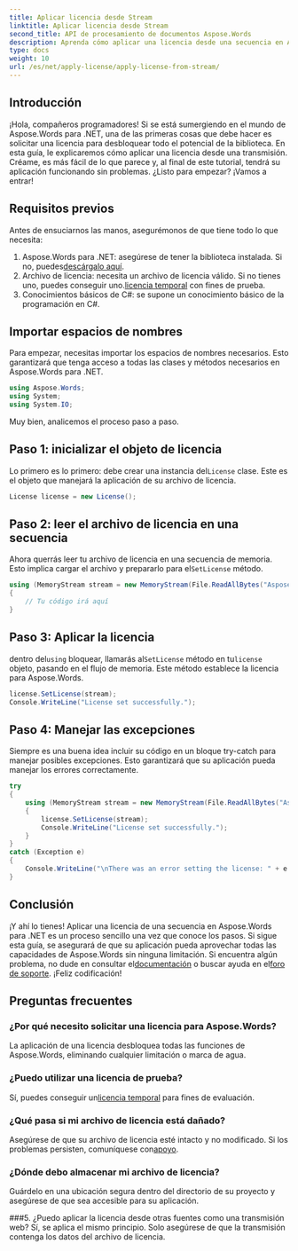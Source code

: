 ```yaml
---
title: Aplicar licencia desde Stream
linktitle: Aplicar licencia desde Stream
second_title: API de procesamiento de documentos Aspose.Words
description: Aprenda cómo aplicar una licencia desde una secuencia en Aspose.Words para .NET con esta guía paso a paso. Libere todo el potencial de Aspose.Words.
type: docs
weight: 10
url: /es/net/apply-license/apply-license-from-stream/
---
```

## Introducción

¡Hola, compañeros programadores! Si se está sumergiendo en el mundo de Aspose.Words para .NET, una de las primeras cosas que debe hacer es solicitar una licencia para desbloquear todo el potencial de la biblioteca. En esta guía, le explicaremos cómo aplicar una licencia desde una transmisión. Créame, es más fácil de lo que parece y, al final de este tutorial, tendrá su aplicación funcionando sin problemas. ¿Listo para empezar? ¡Vamos a entrar!

## Requisitos previos

Antes de ensuciarnos las manos, asegurémonos de que tiene todo lo que necesita:

1.  Aspose.Words para .NET: asegúrese de tener la biblioteca instalada. Si no, puedes[descárgalo aquí](https://releases.aspose.com/words/net/).
2.  Archivo de licencia: necesita un archivo de licencia válido. Si no tienes uno, puedes conseguir uno.[licencia temporal](https://purchase.aspose.com/temporary-license/) con fines de prueba.
3. Conocimientos básicos de C#: se supone un conocimiento básico de la programación en C#.

## Importar espacios de nombres

Para empezar, necesitas importar los espacios de nombres necesarios. Esto garantizará que tenga acceso a todas las clases y métodos necesarios en Aspose.Words para .NET.

```csharp
using Aspose.Words;
using System;
using System.IO;
```

Muy bien, analicemos el proceso paso a paso.

## Paso 1: inicializar el objeto de licencia

 Lo primero es lo primero: debe crear una instancia del`License` clase. Este es el objeto que manejará la aplicación de su archivo de licencia.

```csharp
License license = new License();
```

## Paso 2: leer el archivo de licencia en una secuencia

 Ahora querrás leer tu archivo de licencia en una secuencia de memoria. Esto implica cargar el archivo y prepararlo para el`SetLicense` método.

```csharp
using (MemoryStream stream = new MemoryStream(File.ReadAllBytes("Aspose.Words.lic")))
{
    // Tu código irá aquí
}
```

## Paso 3: Aplicar la licencia

 dentro del`using` bloquear, llamarás al`SetLicense` método en tu`license` objeto, pasando en el flujo de memoria. Este método establece la licencia para Aspose.Words.

```csharp
license.SetLicense(stream);
Console.WriteLine("License set successfully.");
```

## Paso 4: Manejar las excepciones

Siempre es una buena idea incluir su código en un bloque try-catch para manejar posibles excepciones. Esto garantizará que su aplicación pueda manejar los errores correctamente.

```csharp
try
{
    using (MemoryStream stream = new MemoryStream(File.ReadAllBytes("Aspose.Words.lic")))
    {
        license.SetLicense(stream);
        Console.WriteLine("License set successfully.");
    }
}
catch (Exception e)
{
    Console.WriteLine("\nThere was an error setting the license: " + e.Message);
}
```

## Conclusión

¡Y ahí lo tienes! Aplicar una licencia de una secuencia en Aspose.Words para .NET es un proceso sencillo una vez que conoce los pasos. Si sigue esta guía, se asegurará de que su aplicación pueda aprovechar todas las capacidades de Aspose.Words sin ninguna limitación. Si encuentra algún problema, no dude en consultar el[documentación](https://reference.aspose.com/words/net/) o buscar ayuda en el[foro de soporte](https://forum.aspose.com/c/words/8). ¡Feliz codificación!

## Preguntas frecuentes

### ¿Por qué necesito solicitar una licencia para Aspose.Words?
La aplicación de una licencia desbloquea todas las funciones de Aspose.Words, eliminando cualquier limitación o marca de agua.

### ¿Puedo utilizar una licencia de prueba?
 Sí, puedes conseguir un[licencia temporal](https://purchase.aspose.com/temporary-license/) para fines de evaluación.

### ¿Qué pasa si mi archivo de licencia está dañado?
 Asegúrese de que su archivo de licencia esté intacto y no modificado. Si los problemas persisten, comuníquese con[apoyo](https://forum.aspose.com/c/words/8).

### ¿Dónde debo almacenar mi archivo de licencia?
Guárdelo en una ubicación segura dentro del directorio de su proyecto y asegúrese de que sea accesible para su aplicación.

###5. ¿Puedo aplicar la licencia desde otras fuentes como una transmisión web?
Sí, se aplica el mismo principio. Solo asegúrese de que la transmisión contenga los datos del archivo de licencia.
